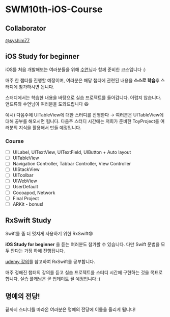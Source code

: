 # SWM10th-iOS-Course

## Collaborator

[@syshim77](https://github.com/syshim77)

## iOS Study for beginner

iOS를 처음 개발해보는 여러분들을 위해 [수연](https://github.com/syshim77)님과 함께 준비한 코스입니다 :) 

매주 한 챕터를 진행할 예정이며, 여러분은 해당 챕터에 관련된 내용을 **스스로 학습**후  스터디에 참가하시면 됩니다. 

스터디에서는 학습한 내용을 바탕으로 실습 프로젝트를 들어갑니다. 어렵지 않습니다. 앤드류와 수연님이 여러분을 도와드립니다 😆

예시) 다음주에 UITableView에 대한 스터디를 진행한다 → 여러분은 UITableView에 대해 공부를 해오시면 됩니다. 다음주 스터디 시간에는 저희가 준비한 ToyProject를 여러분의 지식을 활용해서 만들 예정입니다.


### Course
- [ ]  UILabel, UITextView, UITextField, UIButton + Auto layout
- [ ]  UITableView
- [ ]  Navigation Controller, Tabbar Controller, View Controller
- [ ]  UIStackView
- [ ]  UIToolbar
- [ ]  UIWebView
- [ ]  UserDefault
- [ ]  Cocoapod, Network
- [ ]  Final Project
- [ ]  ARKit - bonus!

## RxSwift Study

Swift를 좀 더 멋지게 사용하기 위한 RxSwift😎

**iOS Study for beginner** 을 듣는 여러분도 참가할 수 있습니다. 다만 Swift 문법을 모두 안다는 가정 하에 진행됩니다. 

[udemy 강의]([https://www.udemy.com/mastering-rxswift-in-ios/](https://www.udemy.com/mastering-rxswift-in-ios/))를 참고하여 RxSwift를 공부합니다.

매주 정해진 챕터의 강의를 듣고 실습 프로젝트를 스터디 시간에 구현하는 것을 목표로 합니다. 실습 플래닝은 곧 업데이트 될 예정입니다 :)

## 명예의 전당!

끝까지 스터디를 따라온 여러분은 명예의 전당에 이름을 올리게 됩니다!
